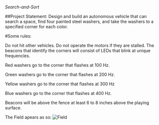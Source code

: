 _Search-and-Sort_

##Project Statement: 
Design and build an autonomous vehicle that can search a space, find four
painted steel washers, and take the washers to a specified corner for each
color.


#Some rules:


Do not hit other vehicles. Do not operate the motors if they are stalled.
The beacons that identify the corners will consist of LEDs that blink at
unique frequencies.

Red washers go to the corner that flashes at 100 Hz.

Green washers go to the corner that flashes at 200 Hz.

Yellow washers go to the corner that flashes at 300 Hz

Blue washers go to the corner that flashes at 400 Hz.

Beacons will be above the fence at least 6 to 8 inches above the playing surface.

The Field apears as so:
![Field](https://i.imgur.com/SvkBVyG.png)
